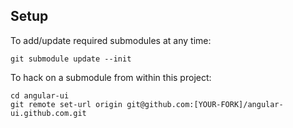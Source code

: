 ## Setup

To add/update required submodules at any time:
```
git submodule update --init
```

To hack on a submodule from within this project:
```
cd angular-ui
git remote set-url origin git@github.com:[YOUR-FORK]/angular-ui.github.com.git
```
